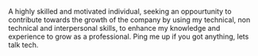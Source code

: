A highly skilled and motivated individual, seeking an oppourtunity to contribute towards the growth of the company by using my technical, non technical and interpersonal skills, to enhance my knowledge and experience to grow as a professional.
Ping me up if you got anything, lets talk tech.

